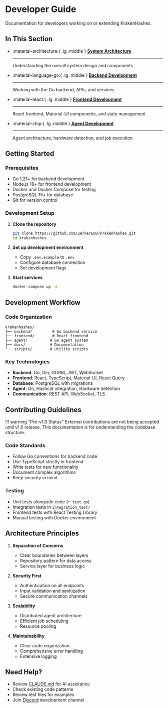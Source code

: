 # Developer Guide

Documentation for developers working on or extending KrakenHashes.

## In This Section

<div class="grid cards" markdown>

-   :material-architecture:{ .lg .middle } **[System Architecture](architecture.md)**

    ---

    Understanding the overall system design and components

-   :material-language-go:{ .lg .middle } **[Backend Development](backend.md)**

    ---

    Working with the Go backend, APIs, and services

-   :material-react:{ .lg .middle } **[Frontend Development](frontend.md)**

    ---

    React frontend, Material-UI components, and state management

-   :material-chip:{ .lg .middle } **[Agent Development](agent.md)**

    ---

    Agent architecture, hardware detection, and job execution

</div>

## Getting Started

### Prerequisites

- Go 1.21+ for backend development
- Node.js 18+ for frontend development  
- Docker and Docker Compose for testing
- PostgreSQL 15+ for database
- Git for version control

### Development Setup

1. **Clone the repository**
   ```bash
   git clone https://github.com/ZerkerEOD/krakenhashes.git
   cd krakenhashes
   ```

2. **Set up development environment**
   - Copy `.env.example` to `.env`
   - Configure database connection
   - Set development flags

3. **Start services**
   ```bash
   docker-compose up -d
   ```

## Development Workflow

### Code Organization

```
krakenhashes/
├── backend/         # Go backend service
├── frontend/        # React frontend
├── agent/          # Go agent system
├── docs/           # Documentation
└── scripts/        # Utility scripts
```

### Key Technologies

- **Backend**: Go, Gin, GORM, JWT, WebSocket
- **Frontend**: React, TypeScript, Material-UI, React Query
- **Database**: PostgreSQL with migrations
- **Agent**: Go, Hashcat integration, Hardware detection
- **Communication**: REST API, WebSocket, TLS

## Contributing Guidelines

!!! warning "Pre-v1.0 Status"
    External contributions are not being accepted until v1.0 release. This documentation is for understanding the codebase structure.

### Code Standards

- Follow Go conventions for backend code
- Use TypeScript strictly in frontend
- Write tests for new functionality
- Document complex algorithms
- Keep security in mind

### Testing

- Unit tests alongside code (`*_test.go`)
- Integration tests in `integration_test/`
- Frontend tests with React Testing Library
- Manual testing with Docker environment

## Architecture Principles

1. **Separation of Concerns**
   - Clear boundaries between layers
   - Repository pattern for data access
   - Service layer for business logic

2. **Security First**
   - Authentication on all endpoints
   - Input validation and sanitization
   - Secure communication channels

3. **Scalability**
   - Distributed agent architecture
   - Efficient job scheduling
   - Resource pooling

4. **Maintainability**
   - Clear code organization
   - Comprehensive error handling
   - Extensive logging

## Need Help?

- Review [CLAUDE.md](https://github.com/ZerkerEOD/krakenhashes/blob/main/CLAUDE.md) for AI assistance
- Check existing code patterns
- Review test files for examples
- Join [Discord](https://discord.gg/taafA9cSFV) development channel
